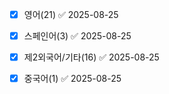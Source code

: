 - [x] 영어(21) ✅ 2025-08-25
- [x] 스페인어(3) ✅ 2025-08-25
- [x] 제2외국어/기타(16) ✅ 2025-08-25
- [x] 중국어(1) ✅ 2025-08-25

